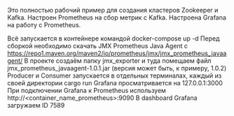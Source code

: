 Это полностью рабочий пример для создания кластеров Zookeeper и Kafka.
Настроен Prometheus на сбор метрик с Kafka.
Настроена Grafana на работу с Prometheus. 

Всё запускается в контейнере командой docker-compose up -d
Перед сборкой необходимо скачать JMX Prometheus Java Agent c https://repo1.maven.org/maven2/io/prometheus/jmx/jmx_prometheus_javaagent/
В проекте создаём папку jmx_exporter и туда помещаем файл jmx_prometheus_javaagent-1.0.1.jar (версия может быть, к примеру, 1.0.2)
Producer и Consumer запускается в отдельных терминалах, каждый из своей директории cargo run
Grafana просматривается на 127.0.0.1:3000
При подключении Grafana к Prometheus используем http://<container_name_prometheus>:9090
В dashboard Grafana загружаем ID 7589